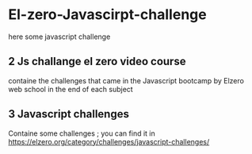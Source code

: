 # El-zero-Javascirpt-challenge
here some javascript challenge
## 2 Js challange el zero video course
containe the challenges that came in the Javascript  bootcamp by Elzero web school
in the end of each subject
## 3 Javascript challenges
Containe some challenges ; you can find it in https://elzero.org/category/challenges/javascript-challenges/

